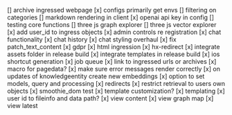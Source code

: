 \[\] archive ingressed webpage
\[x\] configs primarily get envs
\[\] filtering on categories
\[\] markdown rendering in client
\[x\] openai api key in config
\[\] testing core functions
\[\] three js graph explorer
\[\] three js vector explorer
\[x\] add user_id to ingress objects
\[x\] admin controls re registration
\[x\] chat functionality
\[x\] chat history
\[x\] chat styling overhaul
\[x\] fix patch_text_content
\[x\] gdpr
\[x\] html ingression
\[x\] hx-redirect
\[x\] integrate assets folder in release build
\[x\] integrate templates in release build
\[x\] ios shortcut generation
\[x\] job queue
\[x\] link to ingressed urls or archives
\[x\] macro for pagedata?
\[x\] make sure error messages render correctly
\[x\] on updates of knowledgeentity create new embeddings
\[x\] option to set models, query and processing
\[x\] redirects
\[x\] restrict retrieval to users own objects
\[x\] smoothie_dom test
\[x\] template customization?
\[x\] templating
\[x\] user id to fileinfo and data path?
\[x\] view content
\[x\] view graph map
\[x\] view latest
